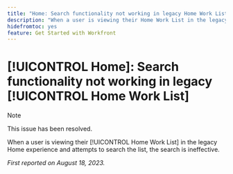 ```yaml
---
title: "Home: Search functionality not working in legacy Home Work List"
description: "When a user is viewing their Home Work List in the legacy Home experience and attempts to search the list, the search is ineffective."
hidefromtoc: yes
feature: Get Started with Workfront
---
```


# [!UICONTROL Home]: Search functionality not working in legacy [!UICONTROL Home Work List]

>[!NOTE]
>
>This issue has been resolved.

When a user is viewing their [!UICONTROL Home Work List] in the legacy Home experience and attempts to search the list, the search is ineffective.

_First reported on August 18, 2023._


